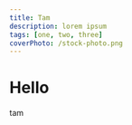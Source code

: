 ```yaml
---
title: Tam
description: lorem ipsum
tags: [one, two, three]
coverPhoto: /stock-photo.png
---
```


# Hello

tam
